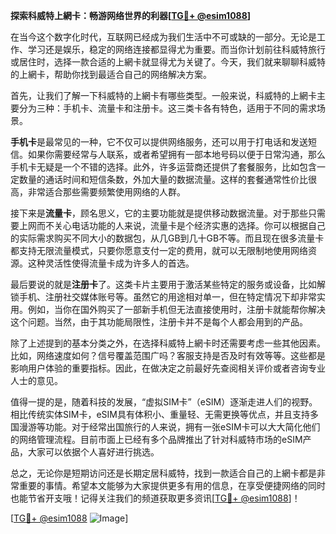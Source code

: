 **探索科威特上網卡：畅游网络世界的利器[[TG💪+ @esim1088](https://t.me/s/esim1088)]**

在当今这个数字化时代，互联网已经成为我们生活中不可或缺的一部分。无论是工作、学习还是娱乐，稳定的网络连接都显得尤为重要。而当你计划前往科威特旅行或居住时，选择一款合适的上網卡就显得尤为关键了。今天，我们就来聊聊科威特的上網卡，帮助你找到最适合自己的网络解决方案。

首先，让我们了解一下科威特的上網卡有哪些类型。一般来说，科威特的上網卡主要分为三种：手机卡、流量卡和注册卡。这三类卡各有特色，适用于不同的需求场景。

**手机卡**是最常见的一种，它不仅可以提供网络服务，还可以用于打电话和发送短信。如果你需要经常与人联系，或者希望拥有一部本地号码以便于日常沟通，那么手机卡无疑是一个不错的选择。此外，许多运营商还提供了套餐服务，比如包含一定数量的通话时间和短信条数，外加大量的数据流量。这样的套餐通常性价比很高，非常适合那些需要频繁使用网络的人群。

接下来是**流量卡**，顾名思义，它的主要功能就是提供移动数据流量。对于那些只需要上网而不关心电话功能的人来说，流量卡是个经济实惠的选择。你可以根据自己的实际需求购买不同大小的数据包，从几GB到几十GB不等。而且现在很多流量卡都支持无限流量模式，只要你愿意支付一定的费用，就可以无限制地使用网络资源。这种灵活性使得流量卡成为许多人的首选。

最后要说的就是**注册卡**了。这类卡片主要用于激活某些特定的服务或设备，比如解锁手机、注册社交媒体账号等。虽然它的用途相对单一，但在特定情况下却非常实用。例如，当你在国外购买了一部新手机但无法直接使用时，注册卡就能帮你解决这个问题。当然，由于其功能局限性，注册卡并不是每个人都会用到的产品。

除了上述提到的基本分类之外，在选择科威特上網卡时还需要考虑一些其他因素。比如，网络速度如何？信号覆盖范围广吗？客服支持是否及时有效等等。这些都是影响用户体验的重要指标。因此，在做决定之前最好先查阅相关评价或者咨询专业人士的意见。

值得一提的是，随着科技的发展，“虚拟SIM卡”（eSIM）逐渐走进人们的视野。相比传统实体SIM卡，eSIM具有体积小、重量轻、无需更换等优点，并且支持多国漫游等功能。对于经常出国旅行的人来说，拥有一张eSIM卡可以大大简化他们的网络管理流程。目前市面上已经有多个品牌推出了针对科威特市场的eSIM产品，大家可以依据个人喜好进行挑选。

总之，无论你是短期访问还是长期定居科威特，找到一款适合自己的上網卡都是非常重要的事情。希望本文能够为大家提供更多有用的信息，在享受便捷网络的同时也能节省开支哦！记得关注我们的频道获取更多资讯[[TG💪+ @esim1088](https://t.me/s/esim1088)]！

[[TG💪+ @esim1088](https://t.me/s/esim1088) ![Image](https://i.postimg.cc/4NQfJmqS/Snipaste-2025-05-13-00-14-12.png)]